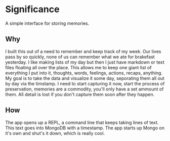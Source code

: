 # Significance

A simple interface for storing memories.

## Why

I built this out of a need to remember and keep track of my week. Our lives pass by so quickly, none of us can remember what we ate for brakefast yesterday. I like making lists of my day but then I just have markdown or text files floating all over the place. This allows me to keep one giant list of everything I put into it, thoughts, words, feelings, actions, recaps, anything. My goal is to take the data and visualize it some day, seporating them all out by day via the timstamp. I need to start capturing it now, start the process of preservation, memories are a commodity, you'll only have a set ammount of them. All detail is lost if you don't capture them soon after they happen. 

## How

The app opens up a REPL, a command line that keeps taking lines of text. This text goes into MongoDB with a timestamp. The app starts up Mongo on it's own and shut's it down, which is really cool.
